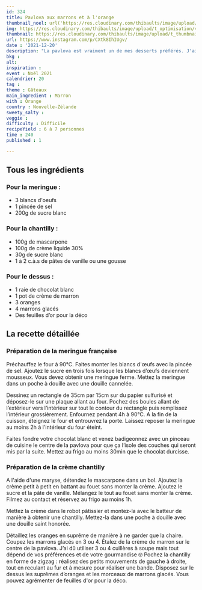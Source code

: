 ```yaml
---
id: 324
title: Pavlova aux marrons et à l'orange
thumbnail_noel: url('https://res.cloudinary.com/thibaults/image/upload/t_carre/v1640074963/Recipes/20211221_pavlova_marron_orange.jpg')
img: https://res.cloudinary.com/thibaults/image/upload/t_optimisation/v1640074963/Recipes/20211221_pavlova_marron_orange.jpg
thumbnail: https://res.cloudinary.com/thibaults/image/upload/t_thumbnail_josie/v1640074963/Recipes/20211221_pavlova_marron_orange.jpg
url: https://www.instagram.com/p/CXtk8IhIUgv/
date : '2021-12-20'
description: "La pavlova est vraiment un de mes desserts préférés. J'ai tenté une version bûche de Noël à la crème de marron et suprêmes d’oranges."
bkg : 
alt: 
inspiration : 
event : Noël 2021
calendrier: 20
tag : 
theme : Gâteaux
main_ingredient : Marron
with : Orange
country : Nouvelle-Zélande
sweety_salty : 
veggie : 
difficulty : Difficile
recipeYield : 6 à 7 personnes
time : 240
published : 1

---
```

## Tous les ingrédients
### Pour la meringue :
 - 3 blancs d'oeufs
 - 1 pincée de sel
 - 200g de sucre blanc

### Pour la chantilly :
 - 100g de mascarpone
 - 100g de crème liquide 30%
 - 30g de sucre blanc
 - 1 à 2 c.à.s de pâtes de vanille ou une gousse

### Pour le dessus :
 - 1 raie de chocolat blanc
 - 1 pot de crème de marron
 - 3 oranges
 - 4 marrons glacés
 - Des feuilles d’or pour la déco

## La recette détaillée
### Préparation de la meringue française
Préchauffez le four à 90°C. Faites monter les blancs d'œufs avec la pincée de sel. Ajoutez le sucre en trois fois lorsque les blancs d’œufs deviennent mousseux. Vous devez obtenir une meringue ferme. Mettez la meringue dans un poche à douille avec une douille cannelée.

Dessinez un rectangle de 35cm par 15cm sur du papier sulfurisé et déposez-le sur une plaque allant au four. Pochez des boules allant de l’extérieur vers l’intérieur sur tout le contour du rectangle puis remplissez l’intérieur grossièrement. Enfournez pendant 4h à 90°C. A la fin de la cuisson, éteignez le four et entrouvrez la porte. Laissez reposer la meringue au moins 2h à l'intérieur du four éteint.

Faites fondre votre chocolat blanc et venez badigeonnez avec un pinceau de cuisine le centre de la pavlova pour que ça l’isole des couches qui seront mis par la suite. Mettez au frigo au moins 30min que le chocolat durcisse.

### Préparation de la crème chantilly
A l'aide d'une maryse, détendez le mascarpone dans un bol. Ajoutez la crème petit à petit en battant au fouet sans monter la crème. Ajoutez le sucre et la pâte de vanille. Mélangez le tout au fouet sans monter la crème. Filmez au contact et réservez au frigo au moins 1h.

Mettez la crème dans le robot pâtissier et montez-la avec le batteur de manière à obtenir une chantilly. Mettez-la dans une poche à douille avec une douille saint honorée.

Détaillez les oranges en suprême de manière à ne garder que la chaire. Coupez les marrons glacés en 3 ou 4. Étalez de la crème de marron sur le centre de la pavlova. J’ai dû utiliser 3 ou 4 cuillères à soupe mais tout dépend de vos préférences et de votre gourmandise 🤓 Pochez la chantilly en forme de zigzag : réalisez des petits mouvements de gauche à droite, tout en reculant au fur et à mesure pour réaliser une bande. Disposez sur le dessus les suprêmes d’oranges et les morceaux de marrons glacés. Vous pouvez agrémenter de feuilles d'or pour la déco.